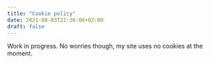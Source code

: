 ```yaml
---
title: "Cookie policy"
date: 2021-08-03T22:36:06+02:00
draft: false
---
```


Work in progress. No worries though, my site uses no cookies at the moment.